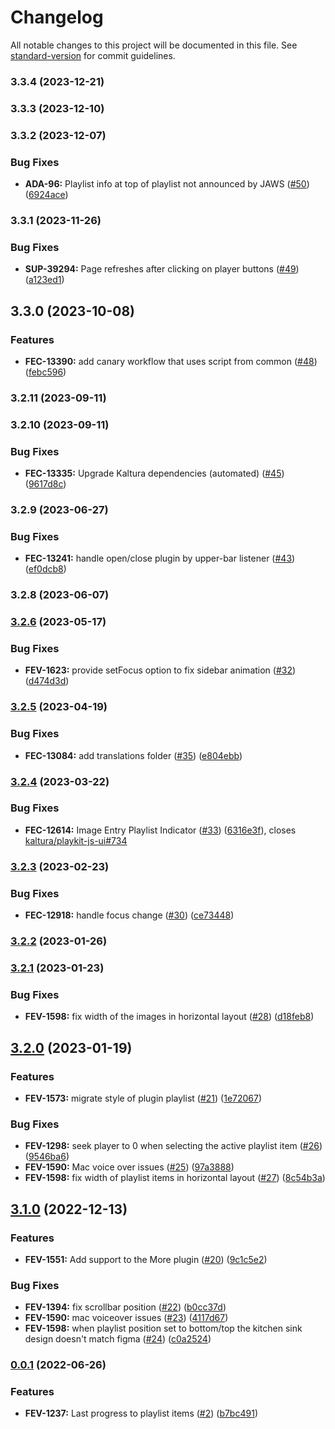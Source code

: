 # Changelog

All notable changes to this project will be documented in this file. See [standard-version](https://github.com/conventional-changelog/standard-version) for commit guidelines.

### 3.3.4 (2023-12-21)

### 3.3.3 (2023-12-10)

### 3.3.2 (2023-12-07)


### Bug Fixes

* **ADA-96:** Playlist info at top of playlist not announced by JAWS ([#50](https://github.com/kaltura/playkit-js-playlist/issues/50)) ([6924ace](https://github.com/kaltura/playkit-js-playlist/commit/6924ace38fe13bf32c63f80f261281cd58f6eb58))

### 3.3.1 (2023-11-26)


### Bug Fixes

* **SUP-39294:** Page refreshes after clicking on player buttons ([#49](https://github.com/kaltura/playkit-js-playlist/issues/49)) ([a123ed1](https://github.com/kaltura/playkit-js-playlist/commit/a123ed105a289e249187b5b45eb6e0c7709a0f0b))

## 3.3.0 (2023-10-08)


### Features

* **FEC-13390:** add canary workflow that uses script from common ([#48](https://github.com/kaltura/playkit-js-playlist/issues/48)) ([febc596](https://github.com/kaltura/playkit-js-playlist/commit/febc596a5b3677957aa8fc10303f838dc1c4911a))

### 3.2.11 (2023-09-11)

### 3.2.10 (2023-09-11)


### Bug Fixes

* **FEC-13335:** Upgrade Kaltura dependencies (automated) ([#45](https://github.com/kaltura/playkit-js-playlist/issues/45)) ([9617d8c](https://github.com/kaltura/playkit-js-playlist/commit/9617d8c72f5dd3bcb732e556d2668e1d7087ded6))

### 3.2.9 (2023-06-27)


### Bug Fixes

* **FEC-13241:** handle open/close plugin by upper-bar listener ([#43](https://github.com/kaltura/playkit-js-playlist/issues/43)) ([ef0dcb8](https://github.com/kaltura/playkit-js-playlist/commit/ef0dcb893e91f9e16bf83ea82d75a7d04ca4aa25))

### 3.2.8 (2023-06-07)

### [3.2.6](https://github.com/kaltura/playkit-js-playlist/compare/v3.2.5...v3.2.6) (2023-05-17)


### Bug Fixes

* **FEV-1623:** provide setFocus option to fix sidebar animation ([#32](https://github.com/kaltura/playkit-js-playlist/issues/32)) ([d474d3d](https://github.com/kaltura/playkit-js-playlist/commit/d474d3df3e816e035da4d44c78ff379368a9d8af))

### [3.2.5](https://github.com/kaltura/playkit-js-playlist/compare/v3.2.4...v3.2.5) (2023-04-19)


### Bug Fixes

* **FEC-13084:** add translations folder ([#35](https://github.com/kaltura/playkit-js-playlist/issues/35)) ([e804ebb](https://github.com/kaltura/playkit-js-playlist/commit/e804ebb9cf0a8ebd56efcb34b1636a3fa14578fc))

### [3.2.4](https://github.com/kaltura/playkit-js-playlist/compare/v3.2.3...v3.2.4) (2023-03-22)


### Bug Fixes

* **FEC-12614:** Image Entry Playlist Indicator ([#33](https://github.com/kaltura/playkit-js-playlist/issues/33)) ([6316e3f](https://github.com/kaltura/playkit-js-playlist/commit/6316e3f687d9d6a0d5deab1de36e60fd79c21ffc)), closes [kaltura/playkit-js-ui#734](https://github.com/kaltura/playkit-js-ui/issues/734)

### [3.2.3](https://github.com/kaltura/playkit-js-playlist/compare/v3.2.2...v3.2.3) (2023-02-23)


### Bug Fixes

* **FEC-12918:** handle focus change ([#30](https://github.com/kaltura/playkit-js-playlist/issues/30)) ([ce73448](https://github.com/kaltura/playkit-js-playlist/commit/ce734483fa5f7549ee3cad61ff705e0da1711460))

### [3.2.2](https://github.com/kaltura/playkit-js-playlist/compare/v3.2.1...v3.2.2) (2023-01-26)

### [3.2.1](https://github.com/kaltura/playkit-js-playlist/compare/v3.2.0...v3.2.1) (2023-01-23)


### Bug Fixes

* **FEV-1598:** fix width of the images in horizontal layout ([#28](https://github.com/kaltura/playkit-js-playlist/issues/28)) ([d18feb8](https://github.com/kaltura/playkit-js-playlist/commit/d18feb8337e3a29fe6dc7368dbf6a5efe7a9a23d))

## [3.2.0](https://github.com/kaltura/playkit-js-playlist/compare/v3.1.0...v3.2.0) (2023-01-19)


### Features

* **FEV-1573:** migrate style of plugin playlist ([#21](https://github.com/kaltura/playkit-js-playlist/issues/21)) ([1e72067](https://github.com/kaltura/playkit-js-playlist/commit/1e720675d0299a2c4fdd61ccec10deac01f661b0))


### Bug Fixes

* **FEV-1298:** seek player to 0 when selecting the active playlist item ([#26](https://github.com/kaltura/playkit-js-playlist/issues/26)) ([9546ba6](https://github.com/kaltura/playkit-js-playlist/commit/9546ba6a109744faa37a1b377af6055682b7f99f))
* **FEV-1590:** Mac voice over issues ([#25](https://github.com/kaltura/playkit-js-playlist/issues/25)) ([97a3888](https://github.com/kaltura/playkit-js-playlist/commit/97a3888d1e59ed2b595627757c963e168a61a477))
* **FEV-1598:** fix width of playlist items in horizontal layout ([#27](https://github.com/kaltura/playkit-js-playlist/issues/27)) ([8c54b3a](https://github.com/kaltura/playkit-js-playlist/commit/8c54b3aad10c0c29ac115eb23b1850ec8b9fc381))

## [3.1.0](https://github.com/kaltura/playkit-js-playlist/compare/v3.0.0...v3.1.0) (2022-12-13)


### Features

* **FEV-1551:** Add support to the More plugin ([#20](https://github.com/kaltura/playkit-js-playlist/issues/20)) ([9c1c5e2](https://github.com/kaltura/playkit-js-playlist/commit/9c1c5e25d3113ed083b6d2c364805abb232828a0))


### Bug Fixes

* **FEV-1394:** fix scrollbar position ([#22](https://github.com/kaltura/playkit-js-playlist/issues/22)) ([b0cc37d](https://github.com/kaltura/playkit-js-playlist/commit/b0cc37dda2a86e31c01b06df85a1126c3192f09c))
* **FEV-1590:** mac voiceover issues ([#23](https://github.com/kaltura/playkit-js-playlist/issues/23)) ([4117d67](https://github.com/kaltura/playkit-js-playlist/commit/4117d67f4e1056f09eab7ca877392cde32b68e43))
* **FEV-1598:** when playlist position set to bottom/top the kitchen sink design doesn't match figma ([#24](https://github.com/kaltura/playkit-js-playlist/issues/24)) ([c0a2524](https://github.com/kaltura/playkit-js-playlist/commit/c0a2524027d04870cd0b84441300835238cfbc5b))

### [0.0.1](https://github.com/kaltura/playkit-js-playlist/compare/v0.0.0...v0.0.1) (2022-06-26)


### Features

* **FEV-1237:** Last progress to playlist items ([#2](https://github.com/kaltura/playkit-js-playlist/issues/2)) ([b7bc491](https://github.com/kaltura/playkit-js-playlist/commit/b7bc49125d9c35af28ffcc204c707bfe975d97aa))
